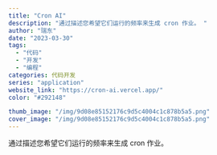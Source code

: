 ```yaml
---
title: "Cron AI"
description: "通过描述您希望它们运行的频率来生成 cron 作业。 "
author: "瑞东"
date: "2023-03-30"
tags:
  - "代码"
  - "开发"
  - "编程"
categories: 代码开发
series: "application"
website_link: "https://cron-ai.vercel.app/"
color: "#292148"

thumb_image: "/img/9d08e85152176c9d5c4004c1c878b5a5.png"
cover_image: "/img/9d08e85152176c9d5c4004c1c878b5a5.png"
---
```


通过描述您希望它们运行的频率来生成 cron 作业。 